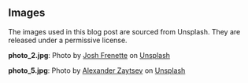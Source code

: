 ## Images
The images used in this blog post are sourced from Unsplash. They are released under a permissive license.

**photo_2.jpg**: Photo by [Josh Frenette](https://unsplash.com/@joshfrenette?utm_content=creditCopyText&utm_medium=referral&utm_source=unsplash) on [Unsplash](https://unsplash.com/photos/brown-short-coated-dog-in-white-and-blue-jacket-on-snow-covered-ground-during-daytime-okjb-hk0LH4?utm_content=creditCopyText&utm_medium=referral&utm_source=unsplash)

**photo_5.jpg**: Photo by [Alexander Zaytsev](https://unsplash.com/@anwaltzzz?utm_content=creditCopyText&utm_medium=referral&utm_source=unsplash) on [Unsplash](https://unsplash.com/photos/brown-short-coated-dog-in-white-and-blue-jacket-on-snow-covered-ground-during-daytime-okjb-hk0LH4?utm_content=creditCopyText&utm_medium=referral&utm_source=unsplash)
